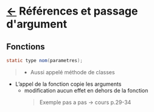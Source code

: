 # [$\leftarrow$](../README.md) Références et passage d'argument

## Fonctions

```java
static type nom(parametres);
```

> - Aussi appelé méthode de classes

- L’appel de la fonction copie les arguments
  - modification aucun effet en dehors de la fonction
    > Exemple pas a pas $\rightarrow$ cours p.29-34
